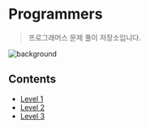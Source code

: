 # Programmers
> 프로그래머스 문제 풀이 저장소입니다.


![background](./background.png)



## Contents

* [Level 1](https://github.com/maetdori/Programmers/tree/main/src/level1) 
* [Level 2](https://github.com/maetdori/Programmers/tree/main/src/level2)
* [Level 3](https://github.com/maetdori/Programmers/tree/main/src/level3)